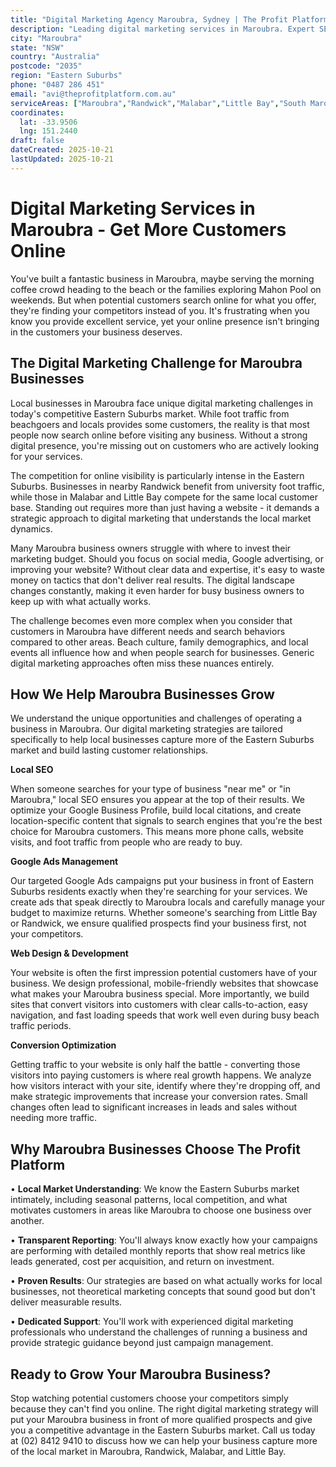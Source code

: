```yaml
---
title: "Digital Marketing Agency Maroubra, Sydney | The Profit Platform"
description: "Leading digital marketing services in Maroubra. Expert SEO, Google Ads & web design for Eastern Suburbs businesses. Call 0487 286 451 for a free consultation."
city: "Maroubra"
state: "NSW"
country: "Australia"
postcode: "2035"
region: "Eastern Suburbs"
phone: "0487 286 451"
email: "avi@theprofitplatform.com.au"
serviceAreas: ["Maroubra","Randwick","Malabar","Little Bay","South Maroubra"]
coordinates:
  lat: -33.9506
  lng: 151.2440
draft: false
dateCreated: 2025-10-21
lastUpdated: 2025-10-21
---
```


<script type="application/ld+json">
{
  "@context": "https://schema.org",
  "@type": "LocalBusiness",
  "@id": "https://theprofitplatform.com.au/locations/maroubra/",
  "name": "The Profit Platform",
  "description": "Leading digital marketing services in Maroubra. Expert SEO, Google Ads & web design for Eastern Suburbs businesses. Call 0487 286 451 for a free consultation.",
  "url": "https://theprofitplatform.com.au/locations/maroubra/",
  "telephone": "0487 286 451",
  "email": "avi@theprofitplatform.com.au",
  "address": {
    "@type": "PostalAddress",
    "addressLocality": "Maroubra",
    "addressRegion": "NSW",
    "postalCode": "2035",
    "addressCountry": "AU"
  },
  "areaServed": {
    "@type": "City",
    "name": "Maroubra"
  },
  "priceRange": "$$",
  "openingHours": "Mo-Fr 09:00-18:00",
  "sameAs": [
    "https://www.facebook.com/theprofitplatform",
    "https://www.linkedin.com/company/theprofitplatform",
    "https://twitter.com/profitplatform"
  ],
  "geo": {
    "@type": "GeoCoordinates"
  }
}
</script>


# Digital Marketing Services in Maroubra - Get More Customers Online

You've built a fantastic business in Maroubra, maybe serving the morning coffee crowd heading to the beach or the families exploring Mahon Pool on weekends. But when potential customers search online for what you offer, they're finding your competitors instead of you. It's frustrating when you know you provide excellent service, yet your online presence isn't bringing in the customers your business deserves.

## The Digital Marketing Challenge for Maroubra Businesses

Local businesses in Maroubra face unique digital marketing challenges in today's competitive Eastern Suburbs market. While foot traffic from beachgoers and locals provides some customers, the reality is that most people now search online before visiting any business. Without a strong digital presence, you're missing out on customers who are actively looking for your services.

The competition for online visibility is particularly intense in the Eastern Suburbs. Businesses in nearby Randwick benefit from university foot traffic, while those in Malabar and Little Bay compete for the same local customer base. Standing out requires more than just having a website - it demands a strategic approach to digital marketing that understands the local market dynamics.

Many Maroubra business owners struggle with where to invest their marketing budget. Should you focus on social media, Google advertising, or improving your website? Without clear data and expertise, it's easy to waste money on tactics that don't deliver real results. The digital landscape changes constantly, making it even harder for busy business owners to keep up with what actually works.

The challenge becomes even more complex when you consider that customers in Maroubra have different needs and search behaviors compared to other areas. Beach culture, family demographics, and local events all influence how and when people search for businesses. Generic digital marketing approaches often miss these nuances entirely.

## How We Help Maroubra Businesses Grow

We understand the unique opportunities and challenges of operating a business in Maroubra. Our digital marketing strategies are tailored specifically to help local businesses capture more of the Eastern Suburbs market and build lasting customer relationships.

**Local SEO**

When someone searches for your type of business "near me" or "in Maroubra," local SEO ensures you appear at the top of their results. We optimize your Google Business Profile, build local citations, and create location-specific content that signals to search engines that you're the best choice for Maroubra customers. This means more phone calls, website visits, and foot traffic from people who are ready to buy.

**Google Ads Management**

Our targeted Google Ads campaigns put your business in front of Eastern Suburbs residents exactly when they're searching for your services. We create ads that speak directly to Maroubra locals and carefully manage your budget to maximize returns. Whether someone's searching from Little Bay or Randwick, we ensure qualified prospects find your business first, not your competitors.

**Web Design & Development**

Your website is often the first impression potential customers have of your business. We design professional, mobile-friendly websites that showcase what makes your Maroubra business special. More importantly, we build sites that convert visitors into customers with clear calls-to-action, easy navigation, and fast loading speeds that work well even during busy beach traffic periods.

**Conversion Optimization**

Getting traffic to your website is only half the battle - converting those visitors into paying customers is where real growth happens. We analyze how visitors interact with your site, identify where they're dropping off, and make strategic improvements that increase your conversion rates. Small changes often lead to significant increases in leads and sales without needing more traffic.

## Why Maroubra Businesses Choose The Profit Platform

• **Local Market Understanding**: We know the Eastern Suburbs market intimately, including seasonal patterns, local competition, and what motivates customers in areas like Maroubra to choose one business over another.

• **Transparent Reporting**: You'll always know exactly how your campaigns are performing with detailed monthly reports that show real metrics like leads generated, cost per acquisition, and return on investment.

• **Proven Results**: Our strategies are based on what actually works for local businesses, not theoretical marketing concepts that sound good but don't deliver measurable results.

• **Dedicated Support**: You'll work with experienced digital marketing professionals who understand the challenges of running a business and provide strategic guidance beyond just campaign management.

## Ready to Grow Your Maroubra Business?

Stop watching potential customers choose your competitors simply because they can't find you online. The right digital marketing strategy will put your Maroubra business in front of more qualified prospects and give you a competitive advantage in the Eastern Suburbs market. Call us today at (02) 8412 9410 to discuss how we can help your business capture more of the local market in Maroubra, Randwick, Malabar, and Little Bay.